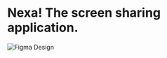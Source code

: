 # Nexa! The screen sharing application.

![Figma Design](https://github.com/vishwajeetvc/nexa-react/blob/main/design-preview.png?raw=true)


